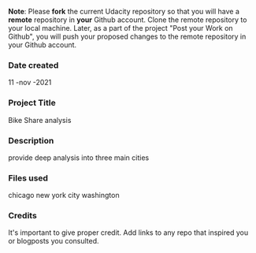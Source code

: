 **Note**: Please **fork** the current Udacity repository so that you will have a **remote** repository in **your** Github account. Clone the remote repository to your local machine. Later, as a part of the project "Post your Work on Github", you will push your proposed changes to the remote repository in your Github account.

### Date created
11 -nov -2021

### Project Title
Bike Share analysis
### Description
provide deep analysis into three main cities
### Files used
chicago
new york city
washington

### Credits
It's important to give proper credit. Add links to any repo that inspired you or blogposts you consulted.
